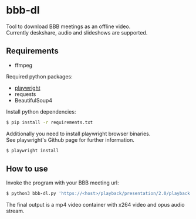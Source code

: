 # bbb-dl

Tool to download BBB meetings as an offline video.  
Currently deskshare, audio and slideshows are supported.

## Requirements

* ffmpeg

Required python packages:
* [playwright](https://github.com/microsoft/playwright-python)
* requests
* BeautifulSoup4

Install python dependencies:
```bash
$ pip install -r requirements.txt
```

Additionally you need to install playwright browser binaries.  
See playwright's Github page for further information.
```bash
$ playwright install
```

## How to use

Invoke the program with your BBB meeting url:
```bash
$ python3 bbb-dl.py 'https://<host>/playback/presentation/2.0/playback.html?meetingId=<meeting_url>'
```

The final output is a mp4 video container with x264 video and opus audio stream.
